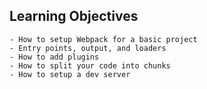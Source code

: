 ## Learning Objectives
```
- How to setup Webpack for a basic project
- Entry points, output, and loaders
- How to add plugins
- How to split your code into chunks
- How to setup a dev server
```
